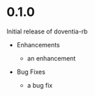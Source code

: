 # 0.1.0

Initial release of doventia-rb

* Enhancements
  * an enhancement

* Bug Fixes
  * a bug fix
